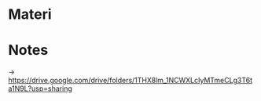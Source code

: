 # Materi
# Notes
-> https://drive.google.com/drive/folders/1THX8lm_1NCWXLcIyMTmeCLg3T6ta1N9L?usp=sharing
